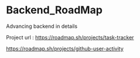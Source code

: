 # Backend_RoadMap
Advancing backend in details

Project url : https://roadmap.sh/projects/task-tracker

https://roadmap.sh/projects/github-user-activity
